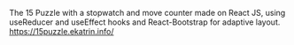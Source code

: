 The 15 Puzzle with a stopwatch and move counter made on React JS, using useReducer and useEffect hooks and React-Bootstrap for adaptive layout.
https://15puzzle.ekatrin.info/